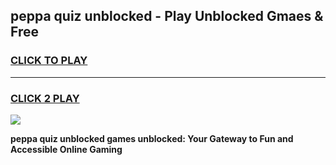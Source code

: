
## peppa quiz unblocked - Play Unblocked Gmaes & Free
<h3>
<a href="https://news.freeplayer.one?title=peppa_quiz_unblocked&ref=23F">CLICK TO PLAY</a></h3>
<hr>

<h3>
<a href="https://news.freeplayer.one?title=peppa_quiz_unblocked&ref=23F">CLICK 2 PLAY</a>
  
</h3>

<a href="https://news.freeplayer.one?title=peppa_quiz_unblocked&ref=23F/"><img src="https://clearcache.store/games.png"></a>


**peppa quiz unblocked games unblocked: Your Gateway to Fun and Accessible Online Gaming**
